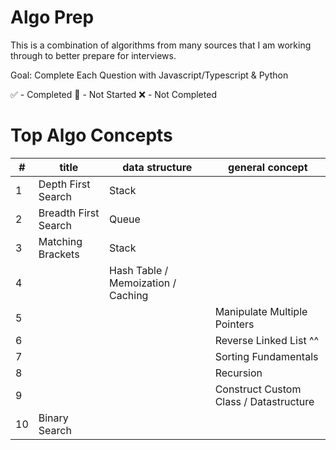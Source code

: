 # Algo Prep
This is a combination of algorithms from many sources that I am working through to better prepare for interviews. 

Goal: Complete Each Question with Javascript/Typescript & Python

✅ - Completed
🔸 - Not Started
❌ - Not Completed

# Top Algo Concepts
| #     | title                     | data structure                        | general concept                           |
| ---   | ---                       | ---                                   | ---                                       |
| 1     | Depth First Search        | Stack                                 |                                           |
| 2     | Breadth First Search      | Queue                                 |                                           |
| 3     | Matching Brackets         | Stack                                 |                                           |
| 4     |                           | Hash Table / Memoization / Caching    |                                           |
| 5     |                           |                                       | Manipulate Multiple Pointers              | 
| 6     |                           |                                       | Reverse Linked List ^^                    |
| 7     |                           |                                       | Sorting Fundamentals                      |
| 8     |                           |                                       | Recursion                                 |
| 9     |                           |                                       | Construct Custom Class / Datastructure    |
| 10    | Binary Search             |                                       |                                           |
